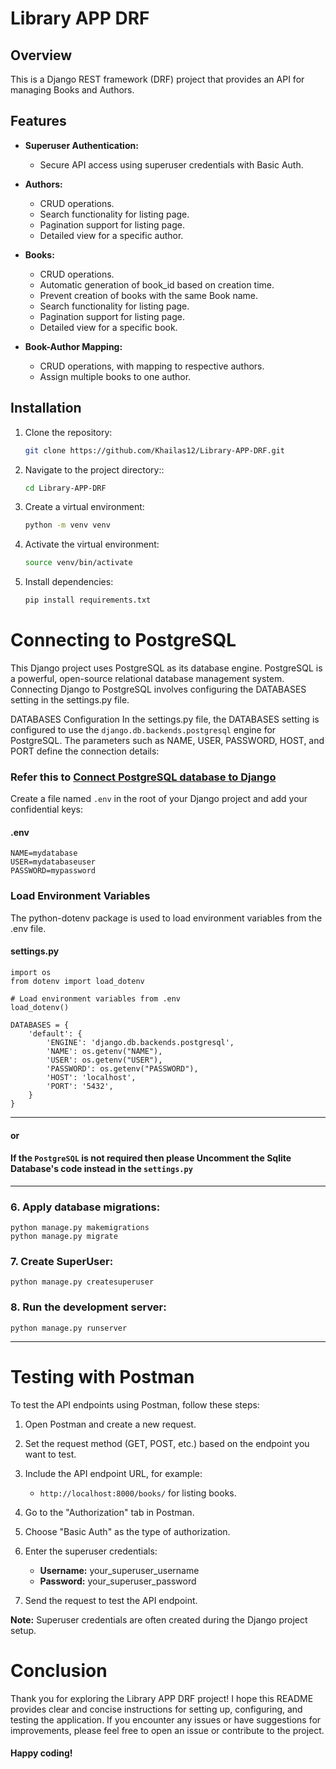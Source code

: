 # Library APP DRF

## Overview

This is a Django REST framework (DRF) project that provides an API for managing Books and Authors.

## Features

- **Superuser Authentication:**
  - Secure API access using superuser credentials with Basic Auth.

- **Authors:**
  - CRUD operations.
  - Search functionality for listing page.
  - Pagination support for listing page.
  - Detailed view for a specific author.
  
- **Books:**
  - CRUD operations.
  - Automatic generation of book_id based on creation time.
  - Prevent creation of books with the same Book name.
  - Search functionality for listing page.
  - Pagination support for listing page.
  - Detailed view for a specific book.
  
- **Book-Author Mapping:**
  - CRUD operations, with mapping to respective authors.
  - Assign multiple books to one author.


## Installation

1. Clone the repository:

   ```bash
   git clone https://github.com/Khailas12/Library-APP-DRF.git
   ```
2. Navigate to the project directory::
   ```bash
   cd Library-APP-DRF
      ```
3. Create a virtual environment:
   ```bash
   python -m venv venv
      ```
4. Activate the virtual environment:
    ```bash
    source venv/bin/activate
    ```
5. Install dependencies:
   ```bash
   pip install requirements.txt
   ```

# Connecting to PostgreSQL
This Django project uses PostgreSQL as its database engine. PostgreSQL is a powerful, open-source relational database management system. Connecting Django to PostgreSQL involves configuring the DATABASES setting in the settings.py file.

DATABASES Configuration
In the settings.py file, the DATABASES setting is configured to use the ```django.db.backends.postgresql``` engine for PostgreSQL. The parameters such as NAME, USER, PASSWORD, HOST, and PORT define the connection details:

### Refer this to [Connect PostgreSQL database to Django](https://codinggear.blog/how-to-connect-postgresql-database-to-django/)


Create a file named ```.env``` in the root of your Django project and add your confidential keys:
#### .env
```
NAME=mydatabase
USER=mydatabaseuser
PASSWORD=mypassword
```
### Load Environment Variables
The python-dotenv package is used to load environment variables from the .env file. 
#### settings.py
```
import os
from dotenv import load_dotenv

# Load environment variables from .env
load_dotenv()

DATABASES = {
    'default': {
        'ENGINE': 'django.db.backends.postgresql',
        'NAME': os.getenv("NAME"), 
        'USER': os.getenv("USER"),
        'PASSWORD': os.getenv("PASSWORD"),
        'HOST': 'localhost', 
        'PORT': '5432',
    }
}
```
---
#### or 
#### If the ```PostgreSQL``` is not required then please Uncomment the Sqlite Database's code instead in the ```settings.py``` 
---

### 6. Apply database migrations:
```
python manage.py makemigrations
python manage.py migrate
```

### 7. Create SuperUser:
```
python manage.py createsuperuser
```

### 8. Run the development server:
```
python manage.py runserver
```

---
# Testing with Postman

To test the API endpoints using Postman, follow these steps:

1. Open Postman and create a new request.

2. Set the request method (GET, POST, etc.) based on the endpoint you want to test.

3. Include the API endpoint URL, for example:
   - `http://localhost:8000/books/` for listing books.

4. Go to the "Authorization" tab in Postman.

5. Choose "Basic Auth" as the type of authorization.

6. Enter the superuser credentials:
   - **Username:** your_superuser_username
   - **Password:** your_superuser_password

7. Send the request to test the API endpoint.

**Note:** Superuser credentials are often created during the Django project setup.


# Conclusion

Thank you for exploring the Library APP DRF project! I hope this README provides clear and concise instructions for setting up, configuring, and testing the application. If you encounter any issues or have suggestions for improvements, please feel free to open an issue or contribute to the project.
#### Happy coding!
